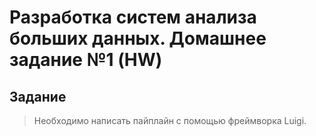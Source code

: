 # Разработка систем анализа больших данных. Домашнее задание №1 (HW)

## Задание
> Необходимо написать пайплайн с помощью фреймворка Luigi.
